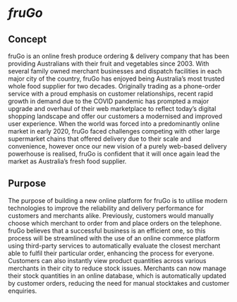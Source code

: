 # **_fruGo_**

## **Concept**

fruGo is an online fresh produce ordering & delivery company that has been providing Australians with their fruit and vegetables since 2003. With several family owned merchant businesses and dispatch facilities in each major city of the country, fruGo has enjoyed being Australia’s most trusted whole food supplier for two decades.
Originally trading as a phone-order service with a proud emphasis on customer relationships, recent rapid growth in demand due to the COVID pandemic has prompted a major upgrade and overhaul of their web marketplace to reflect today’s digital shopping landscape and offer our customers a modernised and improved user experience.
When the world was forced into a predominantly online market in early 2020, fruGo faced challenges competing with other large supermarket chains that offered delivery due to their scale and convenience, however once our new vision of a purely web-based delivery powerhouse is realised, fruGo is confident that it will once again lead the market as Australia’s fresh food supplier.

## **Purpose**

The purpose of building a new online platform for fruGo is to utilise modern technologies to improve the reliability and delivery performance for customers and merchants alike.
Previously, customers would manually choose which merchant to order from and place orders on the telephone. fruGo believes that a successful business is an efficient one, so this process will be streamlined with the use of an online commerce platform using third-party services to automatically evaluate the closest merchant able to fulfil their particular order, enhancing the process for everyone.
Customers can also instantly view product quantities across various merchants in their city to reduce stock issues.
Merchants can now manage their stock quantities in an online database, which is automatically updated by customer orders, reducing the need for manual stocktakes and customer enquiries.
